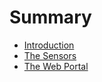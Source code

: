 # Summary

* [Introduction](README.md)
* [The Sensors](chapter1.md)
* [The Web Portal](the-web-portal.md)

